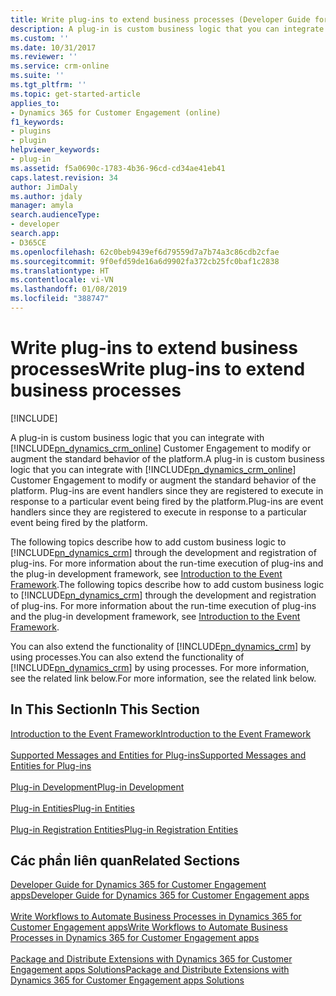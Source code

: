 ```yaml
---
title: Write plug-ins to extend business processes (Developer Guide for Dynamics 365 for Customer Engagement apps) | MicrosoftDocs
description: A plug-in is custom business logic that you can integrate with Dynamics 365 for Customer Engagement (online) Customer Engagement to modify or augment the standard behavior of the platform. Plug-ins are event handlers since they are registered to execute in response to a particular event being fired by the platform.
ms.custom: ''
ms.date: 10/31/2017
ms.reviewer: ''
ms.service: crm-online
ms.suite: ''
ms.tgt_pltfrm: ''
ms.topic: get-started-article
applies_to:
- Dynamics 365 for Customer Engagement (online)
f1_keywords:
- plugins
- plugin
helpviewer_keywords:
- plug-in
ms.assetid: f5a0690c-1783-4b36-96cd-cd34ae41eb41
caps.latest.revision: 34
author: JimDaly
ms.author: jdaly
manager: amyla
search.audienceType:
- developer
search.app:
- D365CE
ms.openlocfilehash: 62c0beb9439ef6d79559d7a7b74a3c86cdb2cfae
ms.sourcegitcommit: 9f0efd59de16a6d9902fa372cb25fc0baf1c2838
ms.translationtype: HT
ms.contentlocale: vi-VN
ms.lasthandoff: 01/08/2019
ms.locfileid: "388747"
---
```

# <a name="write-plug-ins-to-extend-business-processes"></a><span data-ttu-id="9cf6c-104">Write plug-ins to extend business processes</span><span class="sxs-lookup"><span data-stu-id="9cf6c-104">Write plug-ins to extend business processes</span></span>

[!INCLUDE[](../includes/cc_applies_to_update_9_0_0.md)]

<span data-ttu-id="9cf6c-105">A plug-in is custom business logic that you can integrate with [!INCLUDE[pn_dynamics_crm_online](../includes/pn-dynamics-crm-online.md)] Customer Engagement to modify or augment the standard behavior of the platform.</span><span class="sxs-lookup"><span data-stu-id="9cf6c-105">A plug-in is custom business logic that you can integrate with [!INCLUDE[pn_dynamics_crm_online](../includes/pn-dynamics-crm-online.md)] Customer Engagement to modify or augment the standard behavior of the platform.</span></span> <span data-ttu-id="9cf6c-106">Plug-ins are event handlers since they are registered to execute in response to a particular event being fired by the platform.</span><span class="sxs-lookup"><span data-stu-id="9cf6c-106">Plug-ins are event handlers since they are registered to execute in response to a particular event being fired by the platform.</span></span>  
  
 <span data-ttu-id="9cf6c-107">The following topics describe how to add custom business logic to [!INCLUDE[pn_dynamics_crm](../includes/pn-dynamics-crm.md)] through the development and registration of plug-ins. For more information about the run-time execution of plug-ins and the plug-in development framework, see [Introduction to the Event Framework](introduction-event-framework.md).</span><span class="sxs-lookup"><span data-stu-id="9cf6c-107">The following topics describe how to add custom business logic to [!INCLUDE[pn_dynamics_crm](../includes/pn-dynamics-crm.md)] through the development and registration of plug-ins. For more information about the run-time execution of plug-ins and the plug-in development framework, see [Introduction to the Event Framework](introduction-event-framework.md).</span></span>  
  
 <span data-ttu-id="9cf6c-108">You can also extend the functionality of [!INCLUDE[pn_dynamics_crm](../includes/pn-dynamics-crm.md)] by using processes.</span><span class="sxs-lookup"><span data-stu-id="9cf6c-108">You can also extend the functionality of [!INCLUDE[pn_dynamics_crm](../includes/pn-dynamics-crm.md)] by using processes.</span></span> <span data-ttu-id="9cf6c-109">For more information, see the related link below.</span><span class="sxs-lookup"><span data-stu-id="9cf6c-109">For more information, see the related link below.</span></span>  
  
## <a name="in-this-section"></a><span data-ttu-id="9cf6c-110">In This Section</span><span class="sxs-lookup"><span data-stu-id="9cf6c-110">In This Section</span></span>  
 [<span data-ttu-id="9cf6c-111">Introduction to the Event Framework</span><span class="sxs-lookup"><span data-stu-id="9cf6c-111">Introduction to the Event Framework</span></span>](introduction-event-framework.md)<br />  
 [<span data-ttu-id="9cf6c-112">Supported Messages and Entities for Plug-ins</span><span class="sxs-lookup"><span data-stu-id="9cf6c-112">Supported Messages and Entities for Plug-ins</span></span>](supported-messages-entities-plugin.md)<br />    
 [<span data-ttu-id="9cf6c-113">Plug-in Development</span><span class="sxs-lookup"><span data-stu-id="9cf6c-113">Plug-in Development</span></span>](plugin-development.md)<br />    
 [<span data-ttu-id="9cf6c-114">Plug-in Entities</span><span class="sxs-lookup"><span data-stu-id="9cf6c-114">Plug-in Entities</span></span>](plug-in-entities.md)<br />    
 [<span data-ttu-id="9cf6c-115">Plug-in Registration Entities</span><span class="sxs-lookup"><span data-stu-id="9cf6c-115">Plug-in Registration Entities</span></span>](plug-in-registration-entities.md) 
  
## <a name="related-sections"></a><span data-ttu-id="9cf6c-116">Các phần liên quan</span><span class="sxs-lookup"><span data-stu-id="9cf6c-116">Related Sections</span></span>  
 [<span data-ttu-id="9cf6c-117">Developer Guide for Dynamics 365 for Customer Engagement apps</span><span class="sxs-lookup"><span data-stu-id="9cf6c-117">Developer Guide for Dynamics 365 for Customer Engagement apps</span></span>](developer-guide.md)<br />     
 [<span data-ttu-id="9cf6c-118">Write Workflows to Automate Business Processes in Dynamics 365 for Customer Engagement apps</span><span class="sxs-lookup"><span data-stu-id="9cf6c-118">Write Workflows to Automate Business Processes in Dynamics 365 for Customer Engagement apps</span></span>](automate-business-processes-customer-engagement.md)<br />     
 [<span data-ttu-id="9cf6c-119">Package and Distribute Extensions with Dynamics 365 for Customer Engagement apps Solutions</span><span class="sxs-lookup"><span data-stu-id="9cf6c-119">Package and Distribute Extensions with Dynamics 365 for Customer Engagement apps Solutions</span></span>](package-distribute-extensions-use-solutions.md)<br /> 
